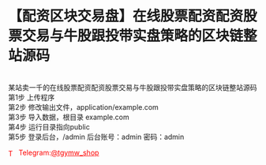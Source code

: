 # 【配资区块交易盘】在线股票配资配资股票交易与牛股跟投带实盘策略的区块链整站源码

<br>某站卖一千的在线股票配资配资股票交易与牛股跟投带实盘策略的区块链整站源码<br>第1步 上传程序<br>第2步 修改输出文件，application/example.com<br>第3步 导入数据，根目录 example.com<br>第4步 运行目录指向public<br>第5步 登录后台，/admin 后台账号：admin 密码：admin<br>




<p style="color: red;"><img src="https://cdn-icons-png.flaticon.com/512/2111/2111646.png" alt="Telegram Icon" style="width: 16px; vertical-align: middle; margin-right: 5px;">Telegram:<a href="https://t.me/tgymw_shop" style="color: red;">@tgymw_shop</a></p>
